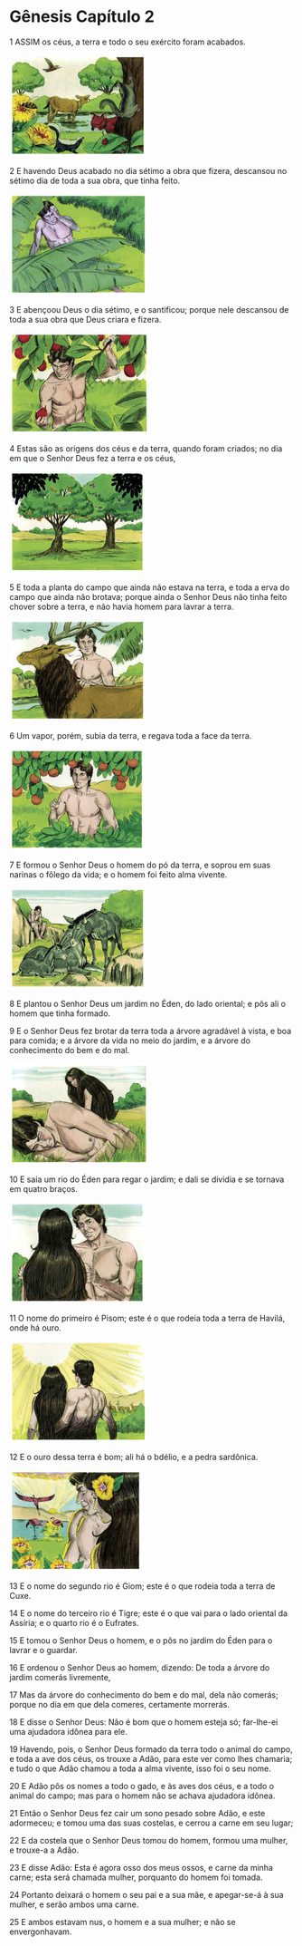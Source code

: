 # Gênesis Capítulo 2

1	ASSIM os céus, a terra e todo o seu exército foram acabados.

![](.img/01_Ge_02_01_RG.jpg)

2	E havendo Deus acabado no dia sétimo a obra que fizera, descansou no sétimo dia de toda a sua obra, que tinha feito.

![](.img/01_Ge_02_02_RG.jpg)

3	E abençoou Deus o dia sétimo, e o santificou; porque nele descansou de toda a sua obra que Deus criara e fizera.

![](.img/01_Ge_02_03_RG.jpg)

4	Estas são as origens dos céus e da terra, quando foram criados; no dia em que o Senhor Deus fez a terra e os céus,

![](.img/01_Ge_02_04_RG.jpg)

5	E toda a planta do campo que ainda não estava na terra, e toda a erva do campo que ainda não brotava; porque ainda o Senhor Deus não tinha feito chover sobre a terra, e não havia homem para lavrar a terra.

![](.img/01_Ge_02_05_RG.jpg)

6	Um vapor, porém, subia da terra, e regava toda a face da terra.

![](.img/01_Ge_02_06_RG.jpg)

7	E formou o Senhor Deus o homem do pó da terra, e soprou em suas narinas o fôlego da vida; e o homem foi feito alma vivente.

![](.img/01_Ge_02_07_RG.jpg)

8	E plantou o Senhor Deus um jardim no Éden, do lado oriental; e pôs ali o homem que tinha formado.

9	E o Senhor Deus fez brotar da terra toda a árvore agradável à vista, e boa para comida; e a árvore da vida no meio do jardim, e a árvore do conhecimento do bem e do mal.

![](.img/01_Ge_02_09_RG.jpg)

10	E saía um rio do Éden para regar o jardim; e dali se dividia e se tornava em quatro braços.

![](.img/01_Ge_02_10_RG.jpg)

11	O nome do primeiro é Pisom; este é o que rodeia toda a terra de Havilá, onde há ouro.

![](.img/01_Ge_02_11_RG.jpg)

12	E o ouro dessa terra é bom; ali há o bdélio, e a pedra sardônica.

![](.img/01_Ge_02_12_RG.jpg)

13	E o nome do segundo rio é Giom; este é o que rodeia toda a terra de Cuxe.

14	E o nome do terceiro rio é Tigre; este é o que vai para o lado oriental da Assíria; e o quarto rio é o Eufrates.

15	E tomou o Senhor Deus o homem, e o pôs no jardim do Éden para o lavrar e o guardar.

16	E ordenou o Senhor Deus ao homem, dizendo: De toda a árvore do jardim comerás livremente,

17	Mas da árvore do conhecimento do bem e do mal, dela não comerás; porque no dia em que dela comeres, certamente morrerás.

18	E disse o Senhor Deus: Não é bom que o homem esteja só; far-lhe-ei uma ajudadora idônea para ele.

19	Havendo, pois, o Senhor Deus formado da terra todo o animal do campo, e toda a ave dos céus, os trouxe a Adão, para este ver como lhes chamaria; e tudo o que Adão chamou a toda a alma vivente, isso foi o seu nome.

20	E Adão pôs os nomes a todo o gado, e às aves dos céus, e a todo o animal do campo; mas para o homem não se achava ajudadora idônea.

21	Então o Senhor Deus fez cair um sono pesado sobre Adão, e este adormeceu; e tomou uma das suas costelas, e cerrou a carne em seu lugar;

22	E da costela que o Senhor Deus tomou do homem, formou uma mulher, e trouxe-a a Adão.

23	E disse Adão: Esta é agora osso dos meus ossos, e carne da minha carne; esta será chamada mulher, porquanto do homem foi tomada.

24	Portanto deixará o homem o seu pai e a sua mãe, e apegar-se-á à sua mulher, e serão ambos uma carne.

25	E ambos estavam nus, o homem e a sua mulher; e não se envergonhavam.

